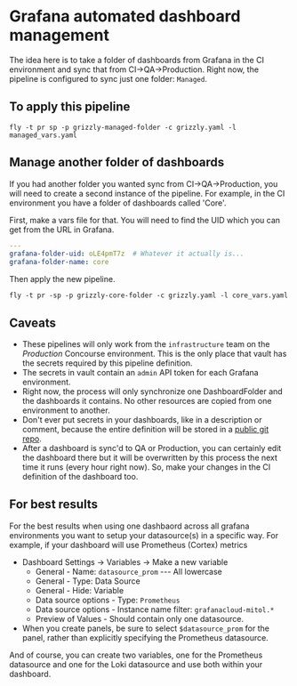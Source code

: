 # Grafana automated dashboard management

The idea here is to take a folder of dashboards from Grafana in the CI environment and sync that from CI->QA->Production. Right now, the pipeline is configured to sync just one folder: `Managed`.

## To apply this pipeline

```
fly -t pr sp -p grizzly-managed-folder -c grizzly.yaml -l managed_vars.yaml
```

## Manage another folder of dashboards

If you had another folder you wanted sync from CI->QA->Production, you will need to create a second instance of the pipeline. For example, in the CI environment you have a folder of dashboards called 'Core'.

First, make a vars file for that. You will need to find the UID which you can get from the URL in Grafana.

``` core_vars.yaml
---
grafana-folder-uid: oLE4pmT7z  # Whatever it actually is...
grafana-folder-name: core
```

Then apply the new pipeline.
```
fly -t pr -sp -p grizzly-core-folder -c grizzly.yaml -l core_vars.yaml
```

## Caveats

* These pipelines will only work from the `infrastructure` team on the _Production_ Concourse environment. This is the only place that vault has the secrets required by this pipeline definition.
* The secrets in vault contain an `admin` API token for each Grafana environment.
* Right now, the process will only synchronize one DashboardFolder and the dashboards it contains. No other resources are copied from one environment to another.
* Don't ever put secrets in your dashboards, like in a description or comment, because the entire definition will be stored in a [public git repo](https://github.com/mitodl/grafana-dashboards).
* After a dashboard is sync'd to QA or Production, you can certainly edit the dashboard there but it will be overwritten by this process the next time it runs (every hour right now). So, make your changes in the CI definition of the dashboard too.

## For best results

For the best results when using one dashbaord across all grafana environments you want to setup your datasource(s) in a specific way. For example, if your dashboard will use Prometheus (Cortex) metrics

* Dashboard Settings -> Variables -> Make a new variable
  * General - Name: `datasource_prom`  --- All lowercase
  * General - Type: Data Source
  * General - Hide: Variable
  * Data source options - Type: `Prometheus`
  * Data source options - Instance name filter: `grafanacloud-mitol.*`
  * Preview of Values - Should contain only one datasource.
* When you create panels, be sure to select `$datasource_prom` for the panel, rather than explicitly specifying the Prometheus datasource.

And of course, you can create two variables, one for the Prometheus datasource and one for the Loki datasource and use both within your dashboard.
